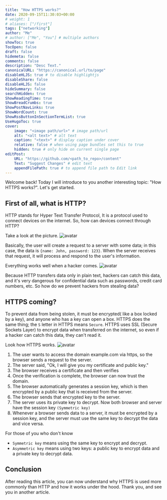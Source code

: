 ```yaml
---
title: "How HTTPS works?"
date: 2020-09-15T11:30:03+00:00
# weight: 1
# aliases: ["/first"]
tags: ["networking"]
author: "Me"
# author: ["Me", "You"] # multiple authors
showToc: true
TocOpen: false
draft: false
hidemeta: false
comments: false
description: "Desc Text."
canonicalURL: "https://canonical.url/to/page"
disableHLJS: true # to disable highlightjs
disableShare: false
disableHLJS: false
hideSummary: false
searchHidden: true
ShowReadingTime: true
ShowBreadCrumbs: true
ShowPostNavLinks: true
ShowWordCount: true
ShowRssButtonInSectionTermList: true
UseHugoToc: true
cover:
    image: "<image path/url>" # image path/url
    alt: "<alt text>" # alt text
    caption: "<text>" # display caption under cover
    relative: false # when using page bundles set this to true
    hidden: true # only hide on current single page
editPost:
    URL: "https://github.com/<path_to_repo>/content"
    Text: "Suggest Changes" # edit text
    appendFilePath: true # to append file path to Edit link
---
```

Welcome back! Today I will introduce to you another interesting topic: "How HTTPS works?". Let's get started.

## First of all, what is HTTP?

HTTP stands for Hyper Text Transfer Protocol, It is a protocol used to connect devices on the internet. So, how can devices connect through HTTP?

Take a look at the picture.
![avatar](/photos/how-https-works/1.png)

Basically, the user will create a request to a server with some data; in this case, the data is `{name: John, password: 123}`. When the server receives that request, it will process and respond to the user's information.

Everything works well when a hacker comes.
![avatar](/photos/how-https-works/2.png)

Because HTTP transfers data only in plain text, hackers can catch this data, and it's very dangerous for confidential data such as passwords, credit card numbers, etc. So how do we prevent hackers from stealing data?

## HTTPS coming?
To prevent data from being stolen, it must be encrypted( like a box locked by a key), and anyone who has a key can open a box. HTTPS does the same thing; the `S` letter in HTTPS means `Secure`. HTTPS uses SSL (Secure Sockets Layer) to encrypt data when transferred on the internet, so even if a hacker can catch this data, they can't read it.

Look how HTTPS works.
![avatar](/photos/how-https-works/3.png)

1. The user wants to access the domain example.com via https, so the browser sends a request to the server.
2. The server said, "Ok, I will give you my certificate and public key."
3. The browser receives a certificate and then verifies
4. Once the verification is complete, the browser can now trust the domain.
5. The browser automatically generates a session key, which is then encrypted by a public key that is received from the server.
6. The browser sends that encrypted key to the server.
7. The server uses its private key to decrypt. Now both browser and server have the session key `(Symmetric key)`
8. Whenever a browser sends data to a server, it must be encrypted by a session key, and the server must use the same key to decrypt the data and vice versa.

For those of you who don't know
- `Symmetric key` means using the same key to encrypt and decrypt.
- `Asymmetric key` means using two keys: a public key to encrypt data and a private key to decrypt data.

## Conclusion
After reading this article, you can now understand why HTTPS is used more commonly than HTTP and how it works under the hood. Thank you, and see you in another article.